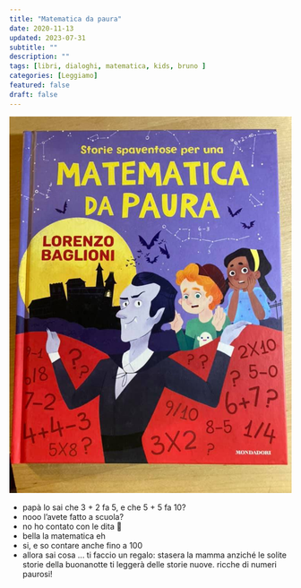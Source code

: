 ```yaml
---
title: "Matematica da paura"
date: 2020-11-13
updated: 2023-07-31
subtitle: ""
description: ""
tags: [libri, dialoghi, matematica, kids, bruno ]
categories: [Leggiamo]
featured: false
draft: false
---
```

![](../../../assets/img/post/2020/matematica_da_paura_featured.jpg)

- papà lo sai che 3 + 2 fa 5, e che 5 + 5 fa 10?
- nooo l’avete fatto a scuola?
- no ho contato con le dita 🙌
- bella la matematica eh
- si, e so contare anche fino a 100
- allora sai cosa ... ti faccio un regalo: stasera la mamma anziché le solite storie della buonanotte ti leggerà delle storie nuove. ricche di numeri paurosi!

